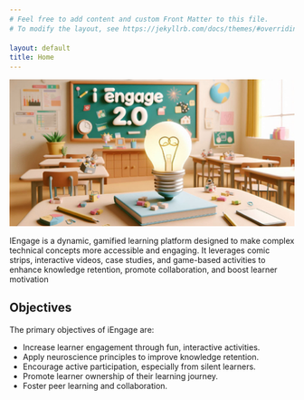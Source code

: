 ```yaml
---
# Feel free to add content and custom Front Matter to this file.
# To modify the layout, see https://jekyllrb.com/docs/themes/#overriding-theme-defaults

layout: default
title: Home
---
```


<img src="./home.png" class="img-fluid">

IEngage is a dynamic, gamified learning platform designed to make complex technical concepts more accessible and engaging. It leverages comic strips, interactive videos, case studies, and game-based activities to enhance knowledge retention, promote collaboration, and boost learner motivation

## Objectives
The primary objectives of iEngage are:<br>

- Increase learner engagement through fun, interactive activities.  
- Apply neuroscience principles to improve knowledge retention.  
- Encourage active participation, especially from silent learners.  
- Promote learner ownership of their learning journey.  
- Foster peer learning and collaboration.  


